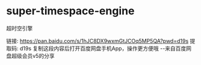 # super-timespace-engine
超时空引擎


链接: https://pan.baidu.com/s/1hJC8DX9wxmGtJCOq5MP5QA?pwd=d19s 提取码: d19s 复制这段内容后打开百度网盘手机App，操作更方便哦 
--来自百度网盘超级会员v5的分享
